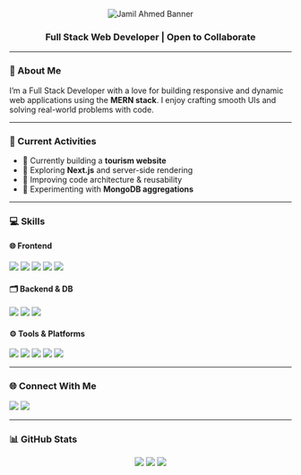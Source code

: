 <!-- Cool SVG Banner -->
<p align="center">
  <img src="https://capsule-render.vercel.app/api?type=waving&color=gradient&height=200&section=header&text=Hi,%20I'm%20Jamil%20Ahmed&fontSize=40&fontAlign=50&fontColor=ffffff&animation=fadeIn" alt="Jamil Ahmed Banner"/>
</p>

<h3 align="center">Full Stack Web Developer | Open to Collaborate</h3>

---

### 👋 About Me

I’m a Full Stack Developer with a love for building responsive and dynamic web applications using the **MERN stack**. I enjoy crafting smooth UIs and solving real-world problems with code.

---

### 🧭 Current Activities

- 🚀 Currently building a **tourism website**
- 📘 Exploring **Next.js** and server-side rendering
- 🔧 Improving code architecture & reusability
- 🧪 Experimenting with **MongoDB aggregations**

---

### 💻 Skills

#### 🌐 Frontend

<p>
  <img src="https://img.shields.io/badge/HTML5-E34F26?logo=html5&logoColor=white"/>
  <img src="https://img.shields.io/badge/CSS3-1572B6?logo=css3&logoColor=white"/>
  <img src="https://img.shields.io/badge/JavaScript-F7DF1E?logo=javascript&logoColor=black"/>
  <img src="https://img.shields.io/badge/React-61DAFB?logo=react&logoColor=black"/>
  <img src="https://img.shields.io/badge/Tailwind_CSS-38B2AC?logo=tailwind-css&logoColor=white"/>
</p>

#### 🗂️ Backend & DB

<p>
  <img src="https://img.shields.io/badge/Node.js-339933?logo=node.js&logoColor=white"/>
  <img src="https://img.shields.io/badge/Express.js-000000?logo=express&logoColor=white"/>
  <img src="https://img.shields.io/badge/MongoDB-47A248?logo=mongodb&logoColor=white"/>
</p>

#### ⚙️ Tools & Platforms

<p>
  <img src="https://img.shields.io/badge/Git-F05032?logo=git&logoColor=white"/>
  <img src="https://img.shields.io/badge/GitHub-181717?logo=github&logoColor=white"/>
  <img src="https://img.shields.io/badge/Firebase-FFCA28?logo=firebase&logoColor=black"/>
  <img src="https://img.shields.io/badge/Vercel-000000?logo=vercel&logoColor=white"/>
  <img src="https://img.shields.io/badge/Linux-FCC624?logo=linux&logoColor=black"/>
</p>

---

### 🌐 Connect With Me

<p>
 
  <a href="www.linkedin.com/in/jamil-ahmed201" target="_blank"><img src="https://img.shields.io/badge/LinkedIn-0077B5?logo=linkedin&logoColor=white" /></a>
  <a href="mailto:what6499@gmail.com"><img src="https://img.shields.io/badge/Email-D14836?logo=gmail&logoColor=white" /></a>
</p>

---

### 📊 GitHub Stats

<p align="center">
  <img src="https://github-readme-stats.vercel.app/api?username=What6499&show_icons=true&theme=github_dark&hide_border=true" />
  <img src="https://github-readme-streak-stats.herokuapp.com?user=What6499&theme=github-dark&hide_border=true" />
  <img src="https://github-readme-stats.vercel.app/api/top-langs/?username=What6499&layout=compact&theme=github_dark&hide_border=true" />
</p>
